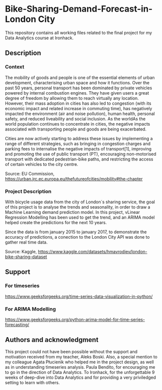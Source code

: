 # Bike-Sharing-Demand-Forecast-in-London City

This repository contains all working files related to the final project for my Data Analytics course at Ironhack. 

## Description

### Context

The mobility of goods and people is one of the essential elements of urban development, characterising urban space and how it functions. Over the past 50 years, personal transport has been dominated by private vehicles powered by internal combustion engines. They have given users a great degree of freedom by allowing them to reach virtually any location. However, their mass adoption in cities has also led to congestion (with its economic impact and related increase in commuting time), has negatively impacted the environment (air and noise pollution), human health, personal safety, and reduced liveability and social inclusion. As the worldAs the world population continues to concentrate in cities, the negative impacts associated with transporting people and goods are being exacerbated. 

Cities are now actively starting to address these issues by implementing a range of different strategies, such as bringing in congestion charges and parking fees to internalise the negative impacts of transport[1], improving and promoting the use of public transport (PT), encouraging non-motorised transport with dedicated pedestrian-bike paths, and restricting the access of certain vehicles to the city centre. 

Source: EU Commission, https://urban.jrc.ec.europa.eu/thefutureofcities/mobility#the-chapter

### Project Description

With bicycle usage data from the city of London´s sharing service, the goal of this project is to analyse the trends and seasonality, in order to draw a Machine Learning demand prediction model. In this project, vLinear Regression Modelling has been used to get the trend, and an ARIMA model helped create the predictions for the next 10 years. 

Since the data is from january 2015 to january 2017, to demonstrate the accuracy of predictions, a conection to the London City API was done to gather real time data.

Source: Kaggle, https://www.kaggle.com/datasets/hmavrodiev/london-bike-sharing-dataset

## Support
### For timeseries
https://www.geeksforgeeks.org/time-series-data-visualization-in-python/

### For ARIMA Modelling
https://www.geeksforgeeks.org/python-arima-model-for-time-series-forecasting/

## Authors and acknowledgment
This project could not have been possible without the support and motivation received from my teacher, Aleks Boski.
Also, a special mention to my colleague Agata Płucienik who helped me in the project design, as well as in understanding timeseries analysis. 
Paula Bendito, for encouraging me to go in the direction of Data Analytics.
To Ironhack, for the unforgettable 9 weeks of deep-dive into Data Analytics and for providing a very priviledged setting to learn with others.



